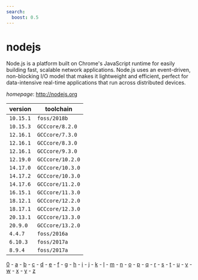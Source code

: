 ```yaml
---
search:
  boost: 0.5
---
```

# nodejs

Node.js is a platform built on Chrome's JavaScript runtime  for easily building fast, scalable network applications. Node.js uses an  event-driven, non-blocking I/O model that makes it lightweight and efficient,  perfect for data-intensive real-time applications that run across distributed devices.

*homepage*: <http://nodejs.org>

version | toolchain
--------|----------
``10.15.1`` | ``foss/2018b``
``10.15.3`` | ``GCCcore/8.2.0``
``12.16.1`` | ``GCCcore/7.3.0``
``12.16.1`` | ``GCCcore/8.3.0``
``12.16.1`` | ``GCCcore/9.3.0``
``12.19.0`` | ``GCCcore/10.2.0``
``14.17.0`` | ``GCCcore/10.3.0``
``14.17.2`` | ``GCCcore/10.3.0``
``14.17.6`` | ``GCCcore/11.2.0``
``16.15.1`` | ``GCCcore/11.3.0``
``18.12.1`` | ``GCCcore/12.2.0``
``18.17.1`` | ``GCCcore/12.3.0``
``20.13.1`` | ``GCCcore/13.3.0``
``20.9.0`` | ``GCCcore/13.2.0``
``4.4.7`` | ``foss/2016a``
``6.10.3`` | ``foss/2017a``
``8.9.4`` | ``foss/2017a``

[0](../0/index.md) - [a](../a/index.md) - [b](../b/index.md) - [c](../c/index.md) - [d](../d/index.md) - [e](../e/index.md) - [f](../f/index.md) - [g](../g/index.md) - [h](../h/index.md) - [i](../i/index.md) - [j](../j/index.md) - [k](../k/index.md) - [l](../l/index.md) - [m](../m/index.md) - [n](../n/index.md) - [o](../o/index.md) - [p](../p/index.md) - [q](../q/index.md) - [r](../r/index.md) - [s](../s/index.md) - [t](../t/index.md) - [u](../u/index.md) - [v](../v/index.md) - [w](../w/index.md) - [x](../x/index.md) - [y](../y/index.md) - [z](../z/index.md)

